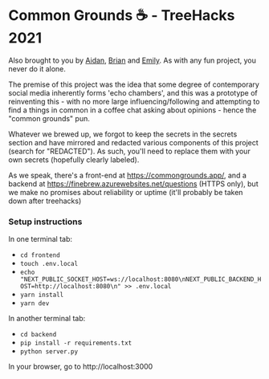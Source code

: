 # Common Grounds ☕️ - TreeHacks 2021

Also brought to you by [Aidan](https://github.com/ajwitt212), [Brian](https://github.com/brian-yu) and [Emily](https://github.com/emilyychenn). As with any fun project, you never do it alone.

The premise of this project was the idea that some degree of contemporary social media inherently forms 'echo chambers', and this was a prototype of reinventing this - with no more large influencing/following and attempting to find a things in common in a coffee chat asking about opinions - hence the "common grounds" pun. 

Whatever we brewed up, we forgot to keep the secrets in the secrets section and have mirrored and redacted various components of this project (search for "REDACTED"). As such, you'll need to replace them with your own secrets (hopefully clearly labeled). 

As we speak, there's a front-end at https://commongrounds.app/, and a backend at https://finebrew.azurewebsites.net/questions (HTTPS only), but we make no promises about reliability or uptime (it'll probably be taken down after treehacks)  

### Setup instructions

In one terminal tab:
- `cd frontend`
- `touch .env.local`
- `echo "NEXT_PUBLIC_SOCKET_HOST=ws://localhost:8080\nNEXT_PUBLIC_BACKEND_HOST=http://localhost:8080\n" >> .env.local`
- `yarn install`
- `yarn dev`

In another terminal tab:
- `cd backend`
- `pip install -r requirements.txt`
- `python server.py`

In your browser, go to http://localhost:3000

